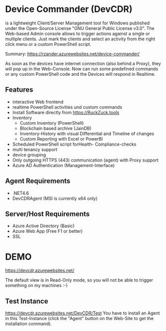 # Device Commander (DevCDR)
is a lightweight Client/Server Management tool for Windows published under the Open-Source License "GNU General Public License v3.0".
The Web-based Admin console allows to trigger actions against a single or multiple clients. Just mark the clients and select an activity from the right click menu or a custom PowerShell script.

Summary: https://rzander.azurewebsites.net/device-commander/

As soon as the devices have internet connection (also behind a Proxy), they will pop up in the Web-Console. Now can run some predefined commands or any custom PowerShell code and the Devices will respond in Realtime.

## Features
* interactive Web frontend 
* realtime PowerShell activities und custom commands
* Install Software directly from https://RuckZuck.tools
* Inventory
  * Custom Inventory (PowerShell)
  * Blockchain based archive (JainDB)
  * Inventory-History with visual Differential and Timeline of changes
  * Custom Reporting with Excel or PowerBI
* Scheduled PowerShell script forHealth- Compliance-checks
* multi tenancy support
* device grouping
* Only outgoing HTTPS (443) communication (agent) with Proxy support
* Azure AD Authentication (Management-Interface)

## Agent Requirements
* .NET4.6
* DevCDRAgent (MSI is currently x64 only)

## Server/Host Requirements
* Azure Active Directory (Basic)
* Azure Web App (Free F1 or better)
* SSL

# DEMO
https://devcdr.azurewebsites.net/ 

The default view is in Read-Only mode, so you will not be able to trigger something on my machines :-)
## Test Instance
https://devcdr.azurewebsites.net/DevCDR/Test
You have to install an Agent in this Test-Instance (click the "Agent" button on the Web-Site to get the installation command).


